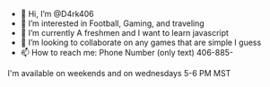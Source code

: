 - 👋 Hi, I’m @D4rk406
- 👀 I’m interested in Football, Gaming, and traveling
- 🌱 I’m currently A freshmen and I want to learn javascript
- 💞️ I’m looking to collaborate on any games that are simple I guess
- 📫 How to reach me: Phone Number (only text) 406-885-

I'm available on weekends and on wednesdays 5-6 PM MST
